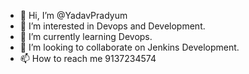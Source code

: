 - 👋 Hi, I’m @YadavPradyum
- 👀 I’m interested in Devops and Development.
- 🌱 I’m currently learning Devops.
- 💞️ I’m looking to collaborate on Jenkins Development.
- 📫 How to reach me 9137234574

<!---
YadavPradyum/YadavPradyum is a ✨ special ✨ repository because its `README.md` (this file) appears on your GitHub profile.
You can click the Preview link to take a look at your changes.
--->

